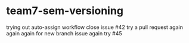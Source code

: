 # team7-sem-versioning
trying out auto-assign workflow
close issue #42
try a pull request
again again
again
for new branch issue
again
try #45

